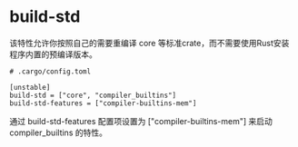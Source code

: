 # build-std
该特性允许你按照自己的需要重编译 core 等标准crate，而不需要使用Rust安装程序内置的预编译版本。
```
# .cargo/config.toml

[unstable]
build-std = ["core", "compiler_builtins"]
build-std-features = ["compiler-builtins-mem"]
```
通过 build-std-features 配置项设置为 ["compiler-builtins-mem"] 来启动 compiler_builtins 的特性。
